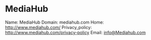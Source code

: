 
# MediaHub

Name: MediaHub
Domain: mediahub.com
Home: http://www.mediahub.com/
Privacy_policy: http://www.mediahub.com/privacy-policy
Email: info@Mediahub.com
